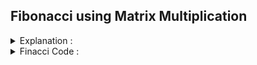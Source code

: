 ## Fibonacci using Matrix Multiplication 

<details>
<summary>  Explanation : </summary>

<br>
Book : <a href="https://drive.google.com/file/d/1uUu07phBuL3UYSo8dUAbtJX5OXw7Yqhn/view">DP book by Tasmeem Reza & Mamnoon Siam</a>

</details>

<details> 
<summary> Finacci Code : </summary>

<br> 
```


```
</details>
